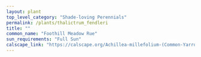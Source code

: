 ```yaml
---
layout: plant                                                              
top_level_category: "Shade-loving Perennials"
permalink: /plants/thalictrum_fendleri
title: ""
common_name: "Foothill Meadow Rue"
sun_requirements: "Full Sun"
calscape_link: "https://calscape.org/Achillea-millefolium-(Common-Yarrow)"
---
```


